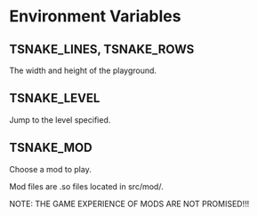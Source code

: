 # Environment Variables

## TSNAKE\_LINES, TSNAKE\_ROWS

The width and height of the playground.

## TSNAKE\_LEVEL

Jump to the level specified.

## TSNAKE\_MOD

Choose a mod to play.

Mod files are .so files located in src/mod/.

NOTE: THE GAME EXPERIENCE OF MODS ARE NOT PROMISED!!!
